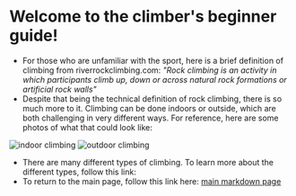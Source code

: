 # **Welcome to the climber's beginner guide!**

- For those who are unfamiliar with the sport, here is a brief definition of climbing from riverrockclimbing.com: _"Rock climbing is an activity in which participants climb up, down or across natural rock formations or artificial rock walls"_
- Despite that being the technical definition of rock climbing, there is so much more to it. Climbing can be done indoors or outside, which are both challenging in very different ways. For reference, here are some photos of what that could look like: 

![indoor climbing](https://gripped.com/wp-content/uploads/2018/04/Allex-Up-2018.jpg)
![outdoor climbing](https://outdoorgearlab-mvnab3pwrvp3t0.stackpathdns.com/photos/15/81/279616_31645_L2.jpg)

- There are many different types of climbing. To learn more about the different types, follow this link: 
- To return to the main page, follow this link here: [main markdown page](https://github.com/gesnkb/Grace-Sanders-Markdown/blob/main/README.md)

